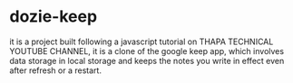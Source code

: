 # dozie-keep
 it is a project built following a javascript tutorial on THAPA TECHNICAL YOUTUBE CHANNEL, it is a clone of the google keep app, which involves data storage in local storage and keeps the notes you write in effect even after refresh or a restart.
